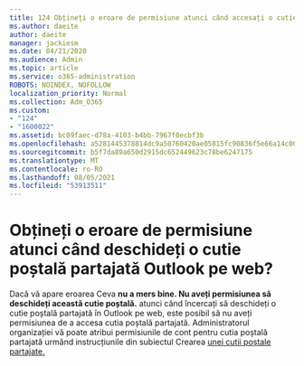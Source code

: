 ```yaml
---
title: 124 Obțineți o eroare de permisiune atunci când accesați o cutie poștală partajată în OWA?
ms.author: daeite
author: daeite
manager: jackiesm
ms.date: 04/21/2020
ms.audience: Admin
ms.topic: article
ms.service: o365-administration
ROBOTS: NOINDEX, NOFOLLOW
localization_priority: Normal
ms.collection: Adm_O365
ms.custom:
- "124"
- "1600022"
ms.assetid: bc09faec-d78a-4103-b4bb-7967f0ecbf3b
ms.openlocfilehash: a5281445378814dc9a50760420ae05815fc90836f5e66a14c00993afbb1921d7
ms.sourcegitcommit: b5f7da89a650d2915dc652449623c78be6247175
ms.translationtype: MT
ms.contentlocale: ro-RO
ms.lasthandoff: 08/05/2021
ms.locfileid: "53913511"
---
```

# <a name="getting-a-permission-error-when-opening-a-shared-mailbox-in-outlook-on-the-web"></a>Obțineți o eroare de permisiune atunci când deschideți o cutie poștală partajată Outlook pe web?

Dacă vă apare eroarea Ceva **nu a mers bine. Nu aveți permisiunea să deschideți această cutie poștală.** atunci când încercați să deschideți o cutie poștală partajată în Outlook pe web, este posibil să nu aveți permisiunea de a accesa cutia poștală partajată. Administratorul organizației vă poate atribui permisiunile de cont pentru cutia poștală partajată urmând instrucțiunile din subiectul Crearea [unei cutii poștale partajate.](https://docs.microsoft.com/microsoft-365/admin/email/create-a-shared-mailbox)
  